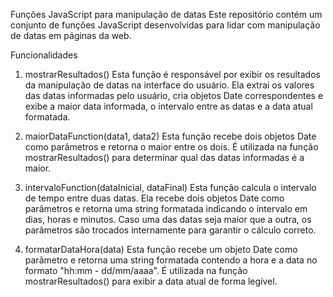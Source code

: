 Funções JavaScript para manipulação de datas
Este repositório contém um conjunto de funções JavaScript desenvolvidas para lidar com manipulação de datas em páginas da web.

Funcionalidades
1. mostrarResultados()
Esta função é responsável por exibir os resultados da manipulação de datas na interface do usuário. Ela extrai os valores das datas informadas pelo usuário, cria objetos Date correspondentes e exibe a maior data informada, o intervalo entre as datas e a data atual formatada.

2. maiorDataFunction(data1, data2)
Esta função recebe dois objetos Date como parâmetros e retorna o maior entre os dois. É utilizada na função mostrarResultados() para determinar qual das datas informadas é a maior.

3. intervaloFunction(dataInicial, dataFinal)
Esta função calcula o intervalo de tempo entre duas datas. Ela recebe dois objetos Date como parâmetros e retorna uma string formatada indicando o intervalo em dias, horas e minutos. Caso uma das datas seja maior que a outra, os parâmetros são trocados internamente para garantir o cálculo correto.

4. formatarDataHora(data)
Esta função recebe um objeto Date como parâmetro e retorna uma string formatada contendo a hora e a data no formato "hh:mm - dd/mm/aaaa". É utilizada na função mostrarResultados() para exibir a data atual de forma legível.